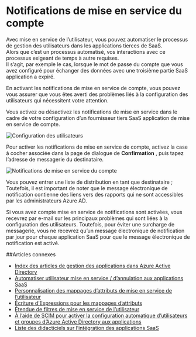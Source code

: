 <properties
    pageTitle="Compte les notifications de mise en service | Microsoft Azure"
    description="Découvrez comment vous assurer que vous êtes averti des problèmes liés à la configuration des utilisateurs qui nécessitent votre attention en activant les notifications de mise en service de compte."
    services="active-directory"
    documentationCenter=""
    authors="markusvi"
    manager="femila"
    editor=""/>

<tags
    ms.service="active-directory"
    ms.workload="identity"
    ms.tgt_pltfrm="na"
    ms.devlang="na"
    ms.topic="article"
    ms.date="10/10/2016"
    ms.author="markusvi"/>


# <a name="account-provisioning-notifications"></a>Notifications de mise en service du compte

Avec mise en service de l’utilisateur, vous pouvez automatiser le processus de gestion des utilisateurs dans les applications tierces de SaaS. <br>
Alors que c’est un processus automatisé, vos interactions avec ce processus exigeant de temps à autre requises. <br>
Il s’agit, par exemple le cas, lorsque le mot de passe du compte que vous avez configuré pour échanger des données avec une troisième partie SaaS application a expiré. 

En activant les notifications de mise en service de compte, vous pouvez vous assurer que vous êtes averti des problèmes liés à la configuration des utilisateurs qui nécessitent votre attention.

Vous activez ou désactivez les notifications de mise en service dans le cadre de votre configuration d’un fournisseur tiers SaaS application de mise en service de compte.

![Configuration des utilisateurs][1] 



Pour activer les notifications de mise en service de compte, activez la case à cocher associée dans la page de dialogue de **Confirmation** , puis tapez l’adresse de messagerie du destinataire.

![Notifications de mise en service du compte][2]
 


Vous pouvez entrer une liste de distribution en tant que destinataire ; Toutefois, il est important de noter que le message électronique de notification contienne des liens vers des rapports qui ne sont accessibles par les administrateurs Azure AD.

Si vous avez compte mise en service de notifications sont activées, vous recevrez par e-mail sur les principaux problèmes qui sont liées à la configuration des utilisateurs. Toutefois, pour éviter une surcharge de messagerie, vous ne recevrez qu’un message électronique de notification par jour pour chaque application SaaS pour que le message électronique de notification est activé.


##<a name="related-articles"></a>Articles connexes

- [Index des articles de gestion des applications dans Azure Active Directory](active-directory-apps-index.md)
- [Automatiser utilisateur mise en service / d’annulation aux applications SaaS](active-directory-saas-app-provisioning.md)
- [Personnalisation des mappages d’attributs de mise en service de l’utilisateur](active-directory-saas-customizing-attribute-mappings.md)
- [Écriture d’Expressions pour les mappages d’attributs](active-directory-saas-writing-expressions-for-attribute-mappings.md)
- [Étendue de filtres de mise en service de l’utilisateur](active-directory-saas-scoping-filters.md)
- [À l’aide de SCIM pour activer la configuration automatique d’utilisateurs et groupes d’Azure Active Directory aux applications](active-directory-scim-provisioning.md)
- [Liste des didacticiels sur l’intégration des applications SaaS](active-directory-saas-tutorial-list.md)



<!--Image references-->
[1]: ./media/active-directory-saas-account-provisioning-notifications/ic766307.png
[2]: ./media/active-directory-saas-account-provisioning-notifications/ic766308.png